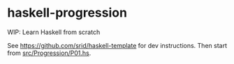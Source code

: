# haskell-progression

WIP: Learn Haskell from scratch

See https://github.com/srid/haskell-template for dev instructions. Then start from [src/Progression/P01.hs](src/Progression/P01.hs).

